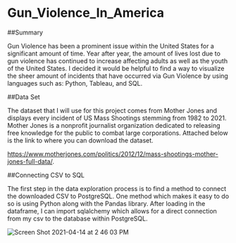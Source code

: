 # Gun_Violence_In_America

##Summary

Gun Violence has been a prominent issue within the United States for a significant amount of time. Year after year, the amount of lives lost due to gun violence has continued to increase affecting adults as well as the youth of the United States. I decided it would be helpful to find a way to visualize the sheer amount of incidents that have occurred via Gun Violence by using languages such as: Python, Tableau, and SQL. 

##Data Set 

The dataset that I will use for this project comes from Mother Jones and displays every incident of US Mass Shootings stemming from 1982 to 2021. Mother Jones is a nonprofit journalist organization dedicated to releasing free knowledge for the public to combat large corporations. Attached below is the link to where you can download the dataset. 

https://www.motherjones.com/politics/2012/12/mass-shootings-mother-jones-full-data/. 

##Connecting CSV to SQL 

The first step in the data exploration process is to find a method to connect the downloaded CSV to PostgreSQL. One method which makes it easy to do so is using Python along with the Pandas library. After loading in the dataframe, I can import sqlalchemy which allows for a direct connection from my csv to the database within PostgreSQL. 

![Screen Shot 2021-04-14 at 2 46 03 PM](https://user-images.githubusercontent.com/62044354/114784483-246c4b00-9d30-11eb-8ac8-0cf40737951c.png)



